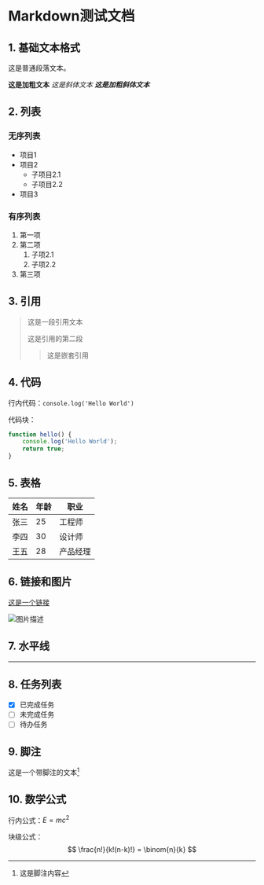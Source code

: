 # Markdown测试文档

## 1. 基础文本格式

这是普通段落文本。

**这是加粗文本**
*这是斜体文本*
***这是加粗斜体文本***

## 2. 列表

### 无序列表
- 项目1
- 项目2
  - 子项目2.1
  - 子项目2.2
- 项目3

### 有序列表
1. 第一项
2. 第二项
   1. 子项2.1
   2. 子项2.2
3. 第三项

## 3. 引用

> 这是一段引用文本
>
> 这是引用的第二段
> > 这是嵌套引用

## 4. 代码

行内代码：`console.log('Hello World')`

代码块：
```javascript
function hello() {
    console.log('Hello World');
    return true;
}
```

## 5. 表格

| 姓名 | 年龄 | 职业 |
|------|------|------|
| 张三 | 25   | 工程师 |
| 李四 | 30   | 设计师 |
| 王五 | 28   | 产品经理 |

## 6. 链接和图片

[这是一个链接](https://www.example.com)

![图片描述](https://picsum.photos/150/150)

## 7. 水平线

---

## 8. 任务列表

- [x] 已完成任务
- [ ] 未完成任务
- [ ] 待办任务

## 9. 脚注

这是一个带脚注的文本[^1]

[^1]: 这是脚注内容

## 10. 数学公式

行内公式：$E=mc^2$

块级公式：
$$
\frac{n!}{k!(n-k)!} = \binom{n}{k}
$$